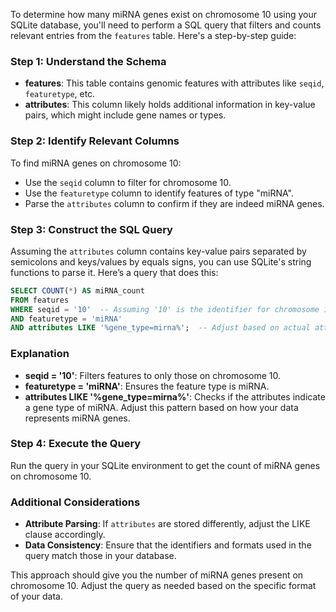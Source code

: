 To determine how many miRNA genes exist on chromosome 10 using your SQLite database, you'll need to perform a SQL query that filters and counts relevant entries from the `features` table. Here's a step-by-step guide:

### Step 1: Understand the Schema

- **features**: This table contains genomic features with attributes like `seqid`, `featuretype`, etc.
- **attributes**: This column likely holds additional information in key-value pairs, which might include gene names or types.

### Step 2: Identify Relevant Columns

To find miRNA genes on chromosome 10:
- Use the `seqid` column to filter for chromosome 10.
- Use the `featuretype` column to identify features of type "miRNA".
- Parse the `attributes` column to confirm if they are indeed miRNA genes.

### Step 3: Construct the SQL Query

Assuming the `attributes` column contains key-value pairs separated by semicolons and keys/values by equals signs, you can use SQLite's string functions to parse it. Here’s a query that does this:

```sql
SELECT COUNT(*) AS miRNA_count
FROM features
WHERE seqid = '10'  -- Assuming '10' is the identifier for chromosome 10
AND featuretype = 'miRNA'
AND attributes LIKE '%gene_type=mirna%';  -- Adjust based on actual attribute format
```

### Explanation

- **seqid = '10'**: Filters features to only those on chromosome 10.
- **featuretype = 'miRNA'**: Ensures the feature type is miRNA.
- **attributes LIKE '%gene_type=mirna%'**: Checks if the attributes indicate a gene type of miRNA. Adjust this pattern based on how your data represents miRNA genes.

### Step 4: Execute the Query

Run the query in your SQLite environment to get the count of miRNA genes on chromosome 10.

### Additional Considerations

- **Attribute Parsing**: If `attributes` are stored differently, adjust the LIKE clause accordingly.
- **Data Consistency**: Ensure that the identifiers and formats used in the query match those in your database.

This approach should give you the number of miRNA genes present on chromosome 10. Adjust the query as needed based on the specific format of your data.